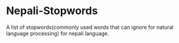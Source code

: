 # Nepali-Stopwords
A list of stopwords(commonly used words that can ignore for natural language processing) for nepali language.
